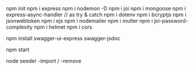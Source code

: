 npm init
npm i express
npm i nodemon -D
npm i joi
npm i mongoose
npm i express-async-handler // as try & catch
npm i dotenv
npm i bcryptjs
npm i jsonwebtoken
npm i ejs
npm i nodemailer
npm i multer
npm i joi-password-complexity
npm i helmet
npm i cors

npm install swagger-ui-express swagger-jsdoc

npm start

node seeder -import / -remove